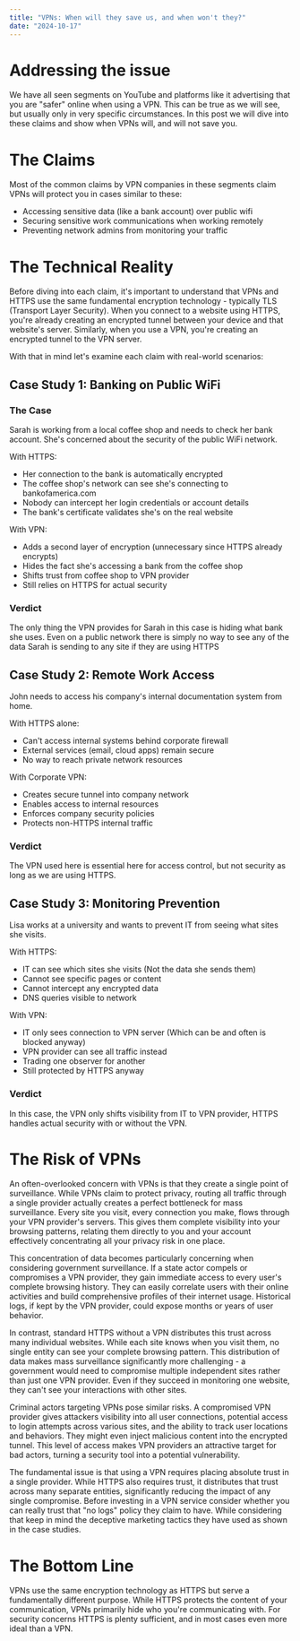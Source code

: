 ```yaml
---
title: "VPNs: When will they save us, and when won't they?"
date: "2024-10-17"
---
```


# Addressing the issue

We have all seen segments on YouTube and platforms like it advertising that you are "safer" online when using a VPN. This can be true as we will see, but usually only in very specific circumstances. In this post we will dive into these claims and show when VPNs will, and will not save you.

# The Claims

Most of the common claims by VPN companies in these segments claim VPNs will protect you in cases similar to these:
- Accessing sensitive data (like a bank account) over public wifi
- Securing sensitive work communications when working remotely
- Preventing network admins from monitoring your traffic

# The Technical Reality

Before diving into each claim, it's important to understand that VPNs and HTTPS use the same fundamental encryption technology - typically TLS (Transport Layer Security). When you connect to a website using HTTPS, you're already creating an encrypted tunnel between your device and that website's server. Similarly, when you use a VPN, you're creating an encrypted tunnel to the VPN server.

With that in mind let's examine each claim with real-world scenarios:

## Case Study 1: Banking on Public WiFi

### The Case
Sarah is working from a local coffee shop and needs to check her bank account. She's concerned about the security of the public WiFi network.

With HTTPS:
- Her connection to the bank is automatically encrypted
- The coffee shop's network can see she's connecting to bankofamerica.com
- Nobody can intercept her login credentials or account details
- The bank's certificate validates she's on the real website

With VPN:
- Adds a second layer of encryption (unnecessary since HTTPS already encrypts)
- Hides the fact she's accessing a bank from the coffee shop
- Shifts trust from coffee shop to VPN provider
- Still relies on HTTPS for actual security

### Verdict
The only thing the VPN provides for Sarah in this case is hiding what bank she uses. Even on a public network there is simply no way to see any of the data Sarah is sending to any site if they are using HTTPS

## Case Study 2: Remote Work Access

John needs to access his company's internal documentation system from home.

With HTTPS alone:
- Can't access internal systems behind corporate firewall
- External services (email, cloud apps) remain secure
- No way to reach private network resources

With Corporate VPN:
- Creates secure tunnel into company network
- Enables access to internal resources
- Enforces company security policies
- Protects non-HTTPS internal traffic

### Verdict
The VPN used here is essential here for access control, but not security as long as we are using HTTPS.

## Case Study 3: Monitoring Prevention

Lisa works at a university and wants to prevent IT from seeing what sites she visits.

With HTTPS:
- IT can see which sites she visits (Not the data she sends them)
- Cannot see specific pages or content
- Cannot intercept any encrypted data
- DNS queries visible to network

With VPN:
- IT only sees connection to VPN server (Which can be and often is blocked anyway)
- VPN provider can see all traffic instead
- Trading one observer for another
- Still protected by HTTPS anyway

### Verdict
In this case, the VPN only shifts visibility from IT to VPN provider, HTTPS handles actual security with or without the VPN. 

# The Risk of VPNs

An often-overlooked concern with VPNs is that they create a single point of surveillance. While VPNs claim to protect privacy, routing all traffic through a single provider actually creates a perfect bottleneck for mass surveillance. Every site you visit, every connection you make, flows through your VPN provider's servers. This gives them complete visibility into your browsing patterns, relating them directly to you and your account effectively concentrating all your privacy risk in one place.

This concentration of data becomes particularly concerning when considering government surveillance. If a state actor compels or compromises a VPN provider, they gain immediate access to every user's complete browsing history. They can easily correlate users with their online activities and build comprehensive profiles of their internet usage. Historical logs, if kept by the VPN provider, could expose months or years of user behavior.

In contrast, standard HTTPS without a VPN distributes this trust across many individual websites. While each site knows when you visit them, no single entity can see your complete browsing pattern. This distribution of data makes mass surveillance significantly more challenging - a government would need to compromise multiple independent sites rather than just one VPN provider. Even if they succeed in monitoring one website, they can't see your interactions with other sites.

Criminal actors targeting VPNs pose similar risks. A compromised VPN provider gives attackers visibility into all user connections, potential access to login attempts across various sites, and the ability to track user locations and behaviors. They might even inject malicious content into the encrypted tunnel. This level of access makes VPN providers an attractive target for bad actors, turning a security tool into a potential vulnerability.

The fundamental issue is that using a VPN requires placing absolute trust in a single provider. While HTTPS also requires trust, it distributes that trust across many separate entities, significantly reducing the impact of any single compromise. Before investing in a VPN service consider whether you can really trust that "no logs" policy they claim to have. While considering that keep in mind the deceptive marketing tactics they have used as shown in the case studies.

# The Bottom Line

VPNs use the same encryption technology as HTTPS but serve a fundamentally different purpose. While HTTPS protects the content of your communication, VPNs primarily hide who you're communicating with. For security concerns HTTPS is plenty sufficient, and in most cases even more ideal than a VPN.